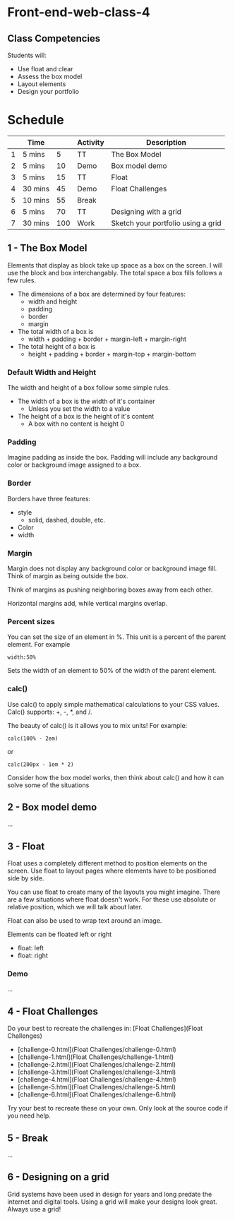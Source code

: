 # Front-end-web-class-4


## Class Competencies

Students will: 

- Use float and clear
- Assess the box model
- Layout elements 
- Design your portfolio

# Schedule 

|   | Time   |    | Activity | Description|
|---|--------|----|----------|------------|
|  1|  5 mins|   5|        TT| The Box Model|
|  2|  5 mins|  10|      Demo| Box model demo|
|  3|  5 mins|  15|        TT| Float|
|  4| 30 mins|  45|      Demo| Float Challenges|
|  5| 10 mins|  55|     Break| |
|  6|  5 mins|  70|        TT| Designing with a grid|
|  7| 30 mins| 100|      Work| Sketch your portfolio using a grid|

## 1 - The Box Model

Elements that display as block take up space as a box on the screen. 
I will use the block and box interchangably. 
The total space a box fills follows a few rules. 

- The dimensions of a box are determined by four features: 
    - width and height
    - padding
    - border
    - margin
- The total width of a box is
    - width + padding + border + margin-left + margin-right
- The total height of a box is
    - height + padding + border + margin-top + margin-bottom

### Default Width and Height

The width and height of a box follow some simple rules. 

- The width of a box is the width of it's container
    - Unless you set the width to a value
- The height of a box is the height of it's content
    - A box with no content is height 0

### Padding

Imagine padding as inside the box. Padding will include any background 
color or background image assigned to a box.

### Border

Borders have three features:

- style
    - solid, dashed, double, etc.
- Color
- width

### Margin 

Margin does not display any background color or background image fill. 
Think of margin as being outside the box. 

Think of margins as pushing neighboring boxes away from each other.

Horizontal margins add, while vertical margins overlap.

### Percent sizes 

You can set the size of an element in %. This unit is a percent 
of the parent element. For example 

`width:50%` 

Sets the width of an element to 50% of the width of the parent element. 

### calc()

Use calc() to apply simple mathematical calculations to your 
CSS values. Calc() supports: +, -, *, and /. 

The beauty of calc() is it allows you to mix units! For example:

`calc(100% - 2em)`

or 

`calc(200px - 1em * 2)`

Consider how the box model works, then think about calc() and 
how it can solve some of the situations 

## 2 - Box model demo

...

## 3 - Float

Float uses a completely different method to position elements on the screen. 
Use float to layout pages where elements have to be positioned side by side. 

You can use float to create many of the layouts you might imagine. 
There are a few situations where float doesn't work. 
For these use absolute or relative position, which we will talk about later.

Float can also be used to wrap text around an image. 

Elements can be floated left or right

- float: left
- float: right

### Demo

...

## 4 - Float Challenges

Do your best to recreate the challenges in: 
[Float Challenges](Float Challenges)

- [challenge-0.html](Float Challenges/challenge-0.html)
- [challenge-1.html](Float Challenges/challenge-1.html)
- [challenge-2.html](Float Challenges/challenge-2.html)
- [challenge-3.html](Float Challenges/challenge-3.html)
- [challenge-4.html](Float Challenges/challenge-4.html)
- [challenge-5.html](Float Challenges/challenge-5.html)
- [challenge-6.html](Float Challenges/challenge-6.html)

Try your best to recreate these on your own. 
Only look at the source code if you need help. 

## 5 - Break 

...

## 6 - Designing on a grid

Grid systems have been used in design for years and long predate 
the internet and digital tools. Using a grid will make your designs
look great. Always use a grid! 




